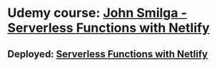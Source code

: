 # Udemy course: [John Smilga - Serverless Functions with Netlify](https://www.udemy.com/course/serverless-functions-with-netlify/)

## Deployed: [Serverless Functions with Netlify](https://gabriels-first-serverless-functions.netlify.app/)
